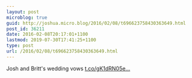 ```yaml
---
layout: post
microblog: true
guid: http://joshua.micro.blog/2016/02/08/t696623758430363649.html
post_id: 36211
date: 2016-02-08T20:17:01+1100
lastmod: 2019-07-30T17:41:25+1100
type: post
url: /2016/02/08/t696623758430363649.html
---
```

Josh and Britt's wedding vows [t.co/gK1dRN05e...](https://t.co/gK1dRN05ep)
